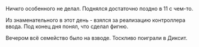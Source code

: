 Ничкго особенного не делал.
Поднялся достаточно поздно в 11 с чем-то.

Из знаменательного в этот день - взялся за реализацию контроллера ввода.
Под конец дня понял, что сделал фигню.

Вечером всё семейство было на взводе.
Тоскливо поиграли в Диксит.